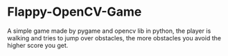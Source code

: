 # Flappy-OpenCV-Game
A simple game made by pygame and opencv lib in python, the player is walking and tries to jump over obstacles, the more obstacles you avoid the higher score you get.
